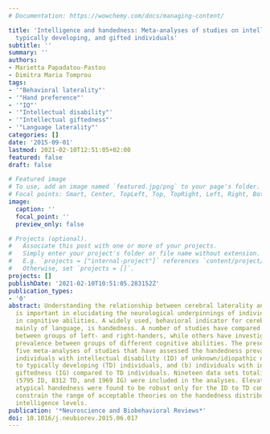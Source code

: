```yaml
---
# Documentation: https://wowchemy.com/docs/managing-content/

title: 'Intelligence and handedness: Meta-analyses of studies on intellectually disabled,
  typically developing, and gifted individuals'
subtitle: ''
summary: ''
authors:
- Marietta Papadatou-Pastou
- Dimitra Maria Tomprou
tags:
- '"Behavioral laterality"'
- '"Hand preference"'
- '"IQ"'
- '"Intellectual disability"'
- '"Intellectual giftedness"'
- '"Language laterality"'
categories: []
date: '2015-09-01'
lastmod: 2021-02-10T12:51:05+02:00
featured: false
draft: false

# Featured image
# To use, add an image named `featured.jpg/png` to your page's folder.
# Focal points: Smart, Center, TopLeft, Top, TopRight, Left, Right, BottomLeft, Bottom, BottomRight.
image:
  caption: ''
  focal_point: ''
  preview_only: false

# Projects (optional).
#   Associate this post with one or more of your projects.
#   Simply enter your project's folder or file name without extension.
#   E.g. `projects = ["internal-project"]` references `content/project/deep-learning/index.md`.
#   Otherwise, set `projects = []`.
projects: []
publishDate: '2021-02-10T10:51:05.283152Z'
publication_types:
- '0'
abstract: Understanding the relationship between cerebral laterality and intelligence
  is important in elucidating the neurological underpinnings of individual differences
  in cognitive abilities. A widely used, behavioral indicator for cerebral laterality,
  mainly of language, is handedness. A number of studies have compared cognitive abilities
  between groups of left- and right-handers, while others have investigated the handedness
  prevalence between groups of different cognitive abilities. The present study comprises
  five meta-analyses of studies that have assessed the handedness prevalence in (a)
  individuals with intellectual disability (ID) of unknown/idiopathic nature compared
  to typically developing (TD) individuals, and (b) individuals with intellectual
  giftedness (IG) compared to TD individuals. Nineteen data sets totaling 16,076 participants
  (5795 ID, 8312 TD, and 1969 IG) were included in the analyses. Elevated levels of
  atypical handedness were found to be robust only for the ID to TD comparison. Findings
  constrain the range of acceptable theories on the handedness distribution for different
  intelligence levels.
publication: '*Neuroscience and Biobehavioral Reviews*'
doi: 10.1016/j.neubiorev.2015.06.017
---
```

